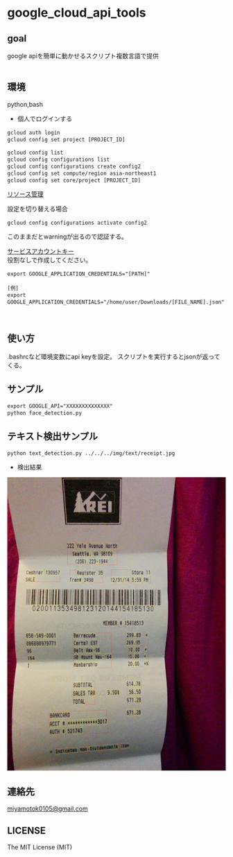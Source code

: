 # google_cloud_api_tools

## goal
google apiを簡単に動かせるスクリプト複数言語で提供
<br>
<br>


## 環境
python,bash
<br>

- 個人でログインする    

```
gcloud auth login
gcloud config set project [PROJECT_ID]
```



```
gcloud config list
gcloud config configurations list
gcloud config configurations create config2
gcloud config set compute/region asia-northeast1
gcloud config set core/project [PROJECT_ID]
```

[リソース管理](https://cloud.google.com/resource-manager/docs/creating-managing-projects?hl=ja&visit_id=636832537130276261-1692010590&rd=1)

    

設定を切り替える場合    

```
gcloud config configurations activate config2
```


このままだとwarningが出るので認証する。

[サービスアカウントキー](https://cloud.google.com/vision/docs/libraries)    
役割なしで作成してください。    


```
export GOOGLE_APPLICATION_CREDENTIALS="[PATH]"

[例]
export GOOGLE_APPLICATION_CREDENTIALS="/home/user/Downloads/[FILE_NAME].json"
```

<br>

## 使い方
.bashrcなど環境変数にapi keyを設定。
スクリプトを実行するとjsonが返ってくる。

## サンプル

    export GOOGLE_API="XXXXXXXXXXXXXX"
    python face_detection.py


## テキスト検出サンプル


```
python text_detection.py ../../../img/text/receipt.jpg
```

- 検出結果    


![結果](https://github.com/miyamotok0105/google_cloud_api_tools/blob/master/img/text/receipt_result.jpg)


## 連絡先
miyamotok0105@gmail.com
<br>

## LICENSE

The MIT License (MIT)
<br>


<br>

